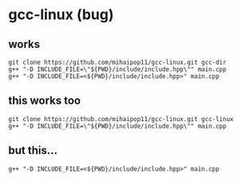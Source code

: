 # gcc-linux (bug)

## works
```
git clone https://github.com/mihaipop11/gcc-linux.git gcc-dir
g++ "-D INCLUDE_FILE=\"${PWD}/include/include.hpp\"" main.cpp
g++ "-D INCLUDE_FILE=<${PWD}/include/include.hpp>" main.cpp
```

## this works too
```
git clone https://github.com/mihaipop11/gcc-linux.git gcc-linux
g++ "-D INCLUDE_FILE=\"${PWD}/include/include.hpp\"" main.cpp
```
## but this...
```
g++ "-D INCLUDE_FILE=<${PWD}/include/include.hpp>" main.cpp
```
